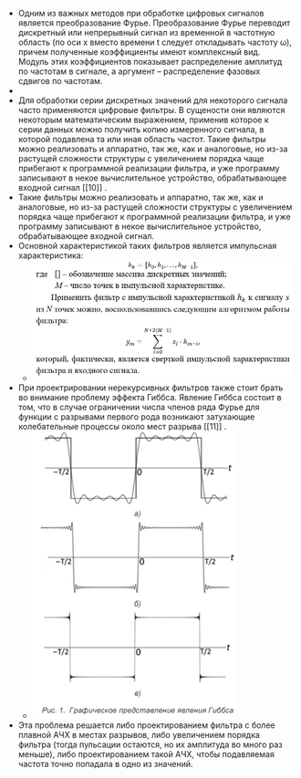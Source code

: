 - Одним из важных методов при обработке цифровых сигналов является преобразование Фурье. Преобразование Фурье переводит дискретный или непрерывный сигнал из временной в частотную область (по оси x вместо времени t следует откладывать частоту ω), причем полученные коэффициенты имеют комплексный вид. Модуль этих коэффициентов показывает распределение амплитуд по частотам в сигнале, а аргумент – распределение фазовых сдвигов по частотам.
-
- Для обработки серии дискретных значений для некоторого сигнала часто применяются цифровые фильтры. В сущености они являются некоторым математическим выражением, применив которое к серии данных можно получить копию измеренного сигнала, в которой подавлена та или иная область частот. Такие фильтры можно реализовать и аппаратно, так же, как и аналоговые, но из-за растущей сложности структуры с увеличением порядка чаще прибегают к программной реализации фильтра, и уже программу записывают в некое вычислительное устройство, обрабатывающее входной сигнал [[10]] .
- Такие фильтры можно реализовать и аппаратно, так же, как и аналоговые, но из-за растущей сложности структуры с увеличением порядка чаще прибегают к программной реализации фильтра, и уже программу записывают в некое вычислительное устройство, обрабатывающее входной сигнал.
- Основной характеристикой таких фильтров является импульсная характеристика:
	- ![image.png](../assets/image_1715934589543_0.png)
- При проектрировании нерекурсивных фильтров также стоит брать во внимание проблему эффекта Гиббса. Явление Гиббса состоит в том, что в случае ограничении числа членов ряда Фурье для функции с разрывами первого рода возникают затухающие колебательные процессы около мест разрыва [[11]] .
	- ![image.png](../assets/image_1715935191469_0.png)
- Эта проблема решается либо проектированием фильтра с более плавной АЧХ в местах разрывов, либо увеличением порядка фильтра (тогда пульсации остаются, но их амплитуда во много раз меньше), либо проектированием такой АЧХ, чтобы подавляемая частота точно попадала в одно из значений.